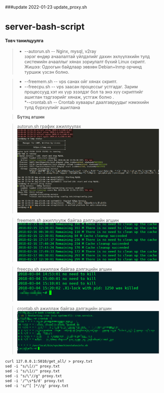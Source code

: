 ###update 2022-01-23 update_proxy.sh

# server-bash-script

####  Товч танилцуулга 
>* --autorun.sh
> -- Nginx, 
> mysql, 
> v2ray  
> зэрэг өндөр ачаалалтай үйлдэлийг дахин эхлүүлэхийн тулд системийн ачааллыг хянах  зориулалт бүхий Linux скрипт.
Жишээ: Одоогын байдлаар зөвхөн Debian+lnmp орчинд туршиж үзсэн болно.

>* --freemem.sh
> -- vps 
> санах ойг хянах скрипт.
>* --freecpu.sh
> -- vps заасан процессыг устгадаг. Зарим процессууд хэт их үүр эзэлдэг бол та энэ хүү скриптийг ашиглан тэдгээрийг хянаж, устгаж болно .  
>*--crontab.sh
> -- Crontab хуваарьт даалгавруудыг нэмэхийн тулд бүрхүүлийг ашиглана

>**Бүтэц агшин** 


>autorun.sh график ажиллуулах 
![autorun.sh дэлгэцийн агшинг ажиллуулах ](https://github.com/amane312/server_bash_script/blob/main/img/autorun.png?raw=true)  

>freemem.sh ажиллуулж байгаа дэлгэцийн агшин   
>![freemem.sh дэлгэцийн агшинг ажиллуулах ](https://github.com/amane312/server_bash_script/blob/main/img/freemem.png?raw=true) 

>freecpu.sh ажиллаж байгаа дэлгэцийн агшин 
![freecpu.sh дэлгэцийн агшинг ажиллуулах ](https://github.com/amane312/server_bash_script/blob/main/img/freecpu.png?raw=true)  

>crontab.sh ажиллаж байгаа дэлгэцийн агшин 
![crontab.sh дэлгэцийн агшинг ажиллуулах ](https://github.com/amane312/server_bash_script/blob/main/img/crontab.png?raw=true)  


```shell
curl 127.0.0.1:5010/get_all/ > proxy.txt
sed -i "s/\[//" proxy.txt
sed -i "s/\]//" proxy.txt
sed -i "s/\"//g" proxy.txt
sed -i '/^\s*$/d' proxy.txt
sed -i 's/^[ ]*//g' proxy.txt
```
